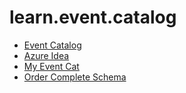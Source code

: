 # learn.event.catalog

- [Event Catalog](https://www.eventcatalog.dev/docs/introduction)
- [Azure Idea](https://www.kallemarjokorpi.fi/blog/how-to-create-and-event-catalog.html)
- [My Event Cat](https://lrneventcatsaeundgrf.z16.web.core.windows.net/)
- [Order Complete Schema](https://lrneventcatsaeundgrf.blob.core.windows.net/schemas/OrderComplete/schema.json)